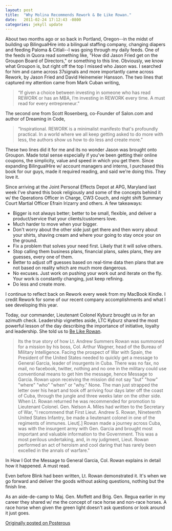 ```yaml
---
layout: post
title:  "Why Molina Recommends Rework & Be Like Rowan."
date:   2011-02-24 17:12:43 -0800
categories: jekyll update
---
```


About two months ago or so back in Portland, Oregon--in the midst of building up BilingualHire into a bilingual staffing company, changing diapers and feeding Paloma & Citlali--I was going through my daily feeds. One of the feeds in Quora read something like, "How did Jason Fried get on the Groupon Board of Directors," or something to this line. Obviously, we know what Groupon is, but right off the top I missed who Jason was. I searched for him and came across 37signals and more importantly came across Rework, by Jason Fried and David Heinemeier Hansson. The two lines that captured my attention came from Mark Cuban writing,
<blockquote>“If given a choice between investing in someone who has read REWORK or has an MBA, I’m investing in REWORK every time. A must read for every entrepreneur.”</blockquote>

The second one from Scott Rosenberg, co-Founder of Salon.com and author of Dreaming in Code,

<blockquote>“Inspirational. REWORK is a minimalist manifesto that's profoundly practical. In a world where we all keep getting asked to do more with less, the authors show us how to do less and create more.”</blockquote>

These two lines did it for me and its no wonder Jason was brought onto Groupon. Made total sense especially if you've been getting their online coupons, the simplicity, value and speed in which you get them. Since expanding BilingualHire w/ account managers and interns, I purchased this book for our guys, made it required reading, and said we're doing this. They love it.

Since arriving at the Joint Personal Effects Depot at APG, Maryland last week I've shared this book religiously and some of the concepts behind it w/ the Operations Officer in Charge, CW3 Couch, and night shift Summary Court Martial Officer Efrain Irizarry and others. A few takeaways:

- Bigger is not always better; better to be small, flexible, and deliver a product/service that your clients/customers love.
- Much harder to move when your bigger.
- Don't worry about the other side just get there and then worry about your shirts, shaving cream and where your going to stay once your on the ground.
- Fix a problem that solves your need first. Likely that it will solve others.
- Stop calling them business plans, financial plans, sales plans, they are guesses, every one of them.
- Better to adjust off guesses based on real-time data then plans that are not based on reality which are much more dangerous.
- No excuses. Just work on pushing your work out and iterate on the fly. Your work is constantly changing, just keep refining.
- Do less and create more.  

I continue to reflect back on Rework every week from my MacBook Kindle. I credit Rework for some of our recent company accomplishments and what I see developing this year.

Today, our commander, Lieutenant Colonel Kyburz brought us in for an azimuth check. Leadership vignettes aside, LTC Kyburz shared the most powerful lesson of the day describing the importance of initiative, loyalty and leadership. She told us to [Be Like Rowan](http://www.belikerowan.com/).
<blockquote>Its the true story of how Lt. Andrew Summers Rowan was summoned for a mission by his boss, Col. Arthur Wagner, head of the Bureau of Military Intelligence. Facing the prospect of War with Spain, the President of the United States needed to quickly get a message to General Garcia, leader of insurgents in Cuba. There was no fax, no mail, no facebook, twitter, nothing and no one in the military could use conventional means to get him the message, hence Message to Garcia. Rowan upon receiving the mission did not say "but" "how" "where" "who" "when" or "why." None. The man just strapped the letter over his heart and took off arriving four days later off the coast of Cuba, through the jungle and three weeks later on the other side. When Lt. Rowan returned he was recommended for promotion to Lieutenant Colonel. Gen. Nelson A. Miles had written to the Secretary of War, "I recommend that First Lieut. Andrew S. Rowan, Nineteenth United States Infantry, be made a lieutenant colonel in one of the regiments of immunes. Lieut[.] Rowan made a journey across Cuba, was with the insurgent army with Gen. Garcia and brought most important and valuable information to the Government. This was a most perilous undertaking, and, in my judgment, Lieut. Rowan performed an act of heroism and cool daring that has rarely been excelled in the annals of warfare."</blockquote>

In How I Got the Message to General Garcia, Col. Rowan explains in detail how it happened. A must read.

Even before Blink had been written, Lt. Rowan demonstrated it. It's when we go forward and deliver the goods without asking questions, nothing but the finish line.

As an aide-de-camp to Maj. Gen. Moffett and Brig. Gen. Regua earlier in my career they shared w/ me the concept of race horse and non-race horses.
A race horse when given the green light doesn't ask questions or look around it just goes.

[Originally posted on Posterous](http://molina.posterous.com/)
